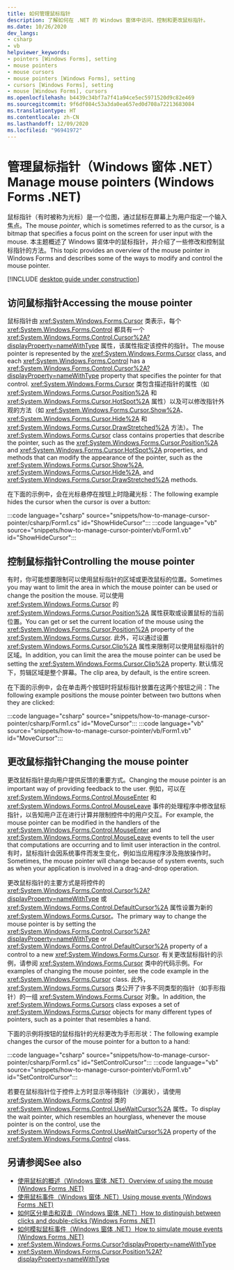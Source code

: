 ```yaml
---
title: 如何管理鼠标指针
description: 了解如何在 .NET 的 Windows 窗体中访问、控制和更改鼠标指针。
ms.date: 10/26/2020
dev_langs:
- csharp
- vb
helpviewer_keywords:
- pointers [Windows Forms], setting
- mouse pointers
- mouse cursors
- mouse pointers [Windows Forms], setting
- cursors [Windows Forms], setting
- mouse [Windows Forms], cursors
ms.openlocfilehash: b4439c34bf7a7f41a94ce5ec5971520d9c82e469
ms.sourcegitcommit: 9f6df084c53a3da0ea657ed0d708a72213683084
ms.translationtype: HT
ms.contentlocale: zh-CN
ms.lasthandoff: 12/09/2020
ms.locfileid: "96941972"
---
```

# <a name="manage-mouse-pointers-windows-forms-net"></a><span data-ttu-id="a69ff-103">管理鼠标指针（Windows 窗体 .NET）</span><span class="sxs-lookup"><span data-stu-id="a69ff-103">Manage mouse pointers (Windows Forms .NET)</span></span>

<span data-ttu-id="a69ff-104">鼠标指针（有时被称为光标）是一个位图，通过鼠标在屏幕上为用户指定一个输入焦点。</span><span class="sxs-lookup"><span data-stu-id="a69ff-104">The mouse *pointer*, which is sometimes referred to as the cursor, is a bitmap that specifies a focus point on the screen for user input with the mouse.</span></span> <span data-ttu-id="a69ff-105">本主题概述了 Windows 窗体中的鼠标指针，并介绍了一些修改和控制鼠标指针的方法。</span><span class="sxs-lookup"><span data-stu-id="a69ff-105">This topic provides an overview of the mouse pointer in Windows Forms and describes some of the ways to modify and control the mouse pointer.</span></span>

[!INCLUDE [desktop guide under construction](../../includes/desktop-guide-preview-note.md)]

## <a name="accessing-the-mouse-pointer"></a><span data-ttu-id="a69ff-106">访问鼠标指针</span><span class="sxs-lookup"><span data-stu-id="a69ff-106">Accessing the mouse pointer</span></span>

<span data-ttu-id="a69ff-107">鼠标指针由 <xref:System.Windows.Forms.Cursor> 类表示，每个 <xref:System.Windows.Forms.Control> 都具有一个 <xref:System.Windows.Forms.Control.Cursor%2A?displayProperty=nameWithType> 属性，该属性指定该控件的指针。</span><span class="sxs-lookup"><span data-stu-id="a69ff-107">The mouse pointer is represented by the <xref:System.Windows.Forms.Cursor> class, and each <xref:System.Windows.Forms.Control> has a <xref:System.Windows.Forms.Control.Cursor%2A?displayProperty=nameWithType> property that specifies the pointer for that control.</span></span> <span data-ttu-id="a69ff-108"><xref:System.Windows.Forms.Cursor> 类包含描述指针的属性（如 <xref:System.Windows.Forms.Cursor.Position%2A> 和 <xref:System.Windows.Forms.Cursor.HotSpot%2A> 属性）以及可以修改指针外观的方法（如 <xref:System.Windows.Forms.Cursor.Show%2A>、<xref:System.Windows.Forms.Cursor.Hide%2A> 和 <xref:System.Windows.Forms.Cursor.DrawStretched%2A> 方法）。</span><span class="sxs-lookup"><span data-stu-id="a69ff-108">The <xref:System.Windows.Forms.Cursor> class contains properties that describe the pointer, such as the <xref:System.Windows.Forms.Cursor.Position%2A> and <xref:System.Windows.Forms.Cursor.HotSpot%2A> properties, and methods that can modify the appearance of the pointer, such as the <xref:System.Windows.Forms.Cursor.Show%2A>, <xref:System.Windows.Forms.Cursor.Hide%2A>, and <xref:System.Windows.Forms.Cursor.DrawStretched%2A> methods.</span></span>

<span data-ttu-id="a69ff-109">在下面的示例中，会在光标悬停在按钮上时隐藏光标：</span><span class="sxs-lookup"><span data-stu-id="a69ff-109">The following example hides the cursor when the cursor is over a button:</span></span>

:::code language="csharp" source="snippets/how-to-manage-cursor-pointer/csharp/Form1.cs" id="ShowHideCursor":::
:::code language="vb" source="snippets/how-to-manage-cursor-pointer/vb/Form1.vb" id="ShowHideCursor":::

## <a name="controlling-the-mouse-pointer"></a><span data-ttu-id="a69ff-110">控制鼠标指针</span><span class="sxs-lookup"><span data-stu-id="a69ff-110">Controlling the mouse pointer</span></span>

<span data-ttu-id="a69ff-111">有时，你可能想要限制可以使用鼠标指针的区域或更改鼠标的位置。</span><span class="sxs-lookup"><span data-stu-id="a69ff-111">Sometimes you may want to limit the area in which the mouse pointer can be used or change the position the mouse.</span></span> <span data-ttu-id="a69ff-112">可以使用 <xref:System.Windows.Forms.Cursor> 的 <xref:System.Windows.Forms.Cursor.Position%2A> 属性获取或设置鼠标的当前位置。</span><span class="sxs-lookup"><span data-stu-id="a69ff-112">You can get or set the current location of the mouse using the <xref:System.Windows.Forms.Cursor.Position%2A> property of the <xref:System.Windows.Forms.Cursor>.</span></span> <span data-ttu-id="a69ff-113">此外，可以通过设置 <xref:System.Windows.Forms.Cursor.Clip%2A> 属性来限制可以使用鼠标指针的区域。</span><span class="sxs-lookup"><span data-stu-id="a69ff-113">In addition, you can limit the area the mouse pointer can be used be setting the <xref:System.Windows.Forms.Cursor.Clip%2A> property.</span></span> <span data-ttu-id="a69ff-114">默认情况下，剪辑区域是整个屏幕。</span><span class="sxs-lookup"><span data-stu-id="a69ff-114">The clip area, by default, is the entire screen.</span></span>

<span data-ttu-id="a69ff-115">在下面的示例中，会在单击两个按钮时将鼠标指针放置在这两个按钮之间：</span><span class="sxs-lookup"><span data-stu-id="a69ff-115">The following example positions the mouse pointer between two buttons when they are clicked:</span></span>

:::code language="csharp" source="snippets/how-to-manage-cursor-pointer/csharp/Form1.cs" id="MoveCursor":::
:::code language="vb" source="snippets/how-to-manage-cursor-pointer/vb/Form1.vb" id="MoveCursor":::

## <a name="changing-the-mouse-pointer"></a><span data-ttu-id="a69ff-116">更改鼠标指针</span><span class="sxs-lookup"><span data-stu-id="a69ff-116">Changing the mouse pointer</span></span>

<span data-ttu-id="a69ff-117">更改鼠标指针是向用户提供反馈的重要方式。</span><span class="sxs-lookup"><span data-stu-id="a69ff-117">Changing the mouse pointer is an important way of providing feedback to the user.</span></span> <span data-ttu-id="a69ff-118">例如，可以在 <xref:System.Windows.Forms.Control.MouseEnter> 和 <xref:System.Windows.Forms.Control.MouseLeave> 事件的处理程序中修改鼠标指针，以告知用户正在进行计算并限制控件中的用户交互。</span><span class="sxs-lookup"><span data-stu-id="a69ff-118">For example, the mouse pointer can be modified in the handlers of the <xref:System.Windows.Forms.Control.MouseEnter> and <xref:System.Windows.Forms.Control.MouseLeave> events to tell the user that computations are occurring and to limit user interaction in the control.</span></span> <span data-ttu-id="a69ff-119">有时，鼠标指针会因系统事件而发生变化，例如当应用程序涉及拖放操作时。</span><span class="sxs-lookup"><span data-stu-id="a69ff-119">Sometimes, the mouse pointer will change because of system events, such as when your application is involved in a drag-and-drop operation.</span></span>

<span data-ttu-id="a69ff-120">更改鼠标指针的主要方式是将控件的 <xref:System.Windows.Forms.Control.Cursor%2A?displayProperty=nameWithType> 或 <xref:System.Windows.Forms.Control.DefaultCursor%2A> 属性设置为新的 <xref:System.Windows.Forms.Cursor>。</span><span class="sxs-lookup"><span data-stu-id="a69ff-120">The primary way to change the mouse pointer is by setting the <xref:System.Windows.Forms.Control.Cursor%2A?displayProperty=nameWithType> or <xref:System.Windows.Forms.Control.DefaultCursor%2A> property of a control to a new <xref:System.Windows.Forms.Cursor>.</span></span> <span data-ttu-id="a69ff-121">有关更改鼠标指针的示例，请参阅 <xref:System.Windows.Forms.Cursor> 类中的代码示例。</span><span class="sxs-lookup"><span data-stu-id="a69ff-121">For examples of changing the mouse pointer, see the code example in the <xref:System.Windows.Forms.Cursor> class.</span></span> <span data-ttu-id="a69ff-122">此外，<xref:System.Windows.Forms.Cursors> 类公开了许多不同类型的指针（如手形指针）的一组 <xref:System.Windows.Forms.Cursor> 对象。</span><span class="sxs-lookup"><span data-stu-id="a69ff-122">In addition, the <xref:System.Windows.Forms.Cursors> class exposes a set of <xref:System.Windows.Forms.Cursor> objects for many different types of pointers, such as a pointer that resembles a hand.</span></span>

<span data-ttu-id="a69ff-123">下面的示例将按钮的鼠标指针的光标更改为手形形状：</span><span class="sxs-lookup"><span data-stu-id="a69ff-123">The following example changes the cursor of the mouse pointer for a button to a hand:</span></span>

:::code language="csharp" source="snippets/how-to-manage-cursor-pointer/csharp/Form1.cs" id="SetControlCursor":::
:::code language="vb" source="snippets/how-to-manage-cursor-pointer/vb/Form1.vb" id="SetControlCursor":::

<span data-ttu-id="a69ff-124">若要在鼠标指针位于控件上方时显示等待指针（沙漏状），请使用 <xref:System.Windows.Forms.Control> 类的 <xref:System.Windows.Forms.Control.UseWaitCursor%2A> 属性。</span><span class="sxs-lookup"><span data-stu-id="a69ff-124">To display the wait pointer, which resembles an hourglass, whenever the mouse pointer is on the control, use the <xref:System.Windows.Forms.Control.UseWaitCursor%2A> property of the <xref:System.Windows.Forms.Control> class.</span></span>

## <a name="see-also"></a><span data-ttu-id="a69ff-125">另请参阅</span><span class="sxs-lookup"><span data-stu-id="a69ff-125">See also</span></span>

- [<span data-ttu-id="a69ff-126">使用鼠标的概述（Windows 窗体 .NET）</span><span class="sxs-lookup"><span data-stu-id="a69ff-126">Overview of using the mouse (Windows Forms .NET)</span></span>](overview.md)
- [<span data-ttu-id="a69ff-127">使用鼠标事件（Windows 窗体 .NET）</span><span class="sxs-lookup"><span data-stu-id="a69ff-127">Using mouse events (Windows Forms .NET)</span></span>](events.md)
- [<span data-ttu-id="a69ff-128">如何区分单击和双击（Windows 窗体 .NET）</span><span class="sxs-lookup"><span data-stu-id="a69ff-128">How to distinguish between clicks and double-clicks (Windows Forms .NET)</span></span>](how-to-distinguish-between-clicks-and-double-clicks.md)
- [<span data-ttu-id="a69ff-129">如何模拟鼠标事件（Windows 窗体 .NET）</span><span class="sxs-lookup"><span data-stu-id="a69ff-129">How to simulate mouse events (Windows Forms .NET)</span></span>](how-to-simulate-events.md)
- <xref:System.Windows.Forms.Cursor?displayProperty=nameWithType>
- <xref:System.Windows.Forms.Cursor.Position%2A?displayProperty=nameWithType>
